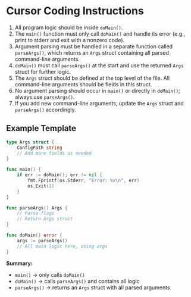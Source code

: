 # Cursor Coding Instructions

1. All program logic should be inside `doMain()`.
2. The `main()` function must only call `doMain()` and handle its error (e.g., print to stderr and exit with a nonzero code).
3. Argument parsing must be handled in a separate function called `parseArgs()`, which returns an `Args` struct containing all parsed command-line arguments.
4. `doMain()` must call `parseArgs()` at the start and use the returned `Args` struct for further logic.
5. The `Args` struct should be defined at the top level of the file. All command-line arguments should be fields in this struct.
6. No argument parsing should occur in `main()` or directly in `doMain()`; always use `parseArgs()`.
7. If you add new command-line arguments, update the `Args` struct and `parseArgs()` accordingly.

## Example Template
```go
type Args struct {
    ConfigPath string
    // Add more fields as needed
}

func main() {
    if err := doMain(); err != nil {
        fmt.Fprintf(os.Stderr, "Error: %v\n", err)
        os.Exit(1)
    }
}

func parseArgs() Args {
    // Parse flags
    // Return Args struct
}

func doMain() error {
    args := parseArgs()
    // All main logic here, using args
}
```

**Summary:**
- `main()` → only calls `doMain()`
- `doMain()` → calls `parseArgs()` and contains all logic
- `parseArgs()` → returns an `Args` struct with all parsed arguments 